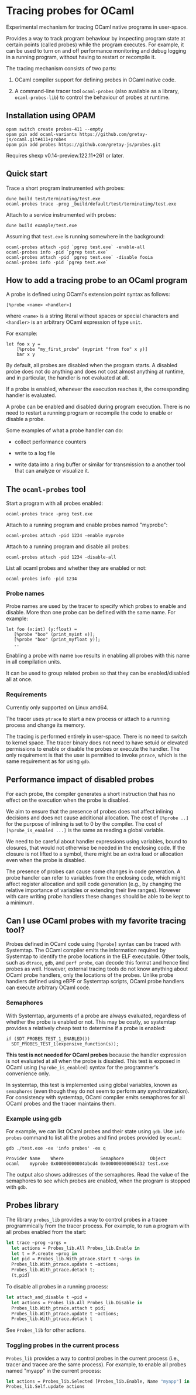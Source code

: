 Tracing probes for OCaml
========================

Experimental mechanism for tracing OCaml native programs in user-space.

Provides a way to track program behaviour by inspecting program state
at certain points (called probes) while the program executes.  For
example, it can be used to turn on and off performance monitoring and
debug logging in a running program, without having to restart or
recompile it.

The tracing mechanism consists of two parts:

1) OCaml compiler support for defining probes in OCaml native code.

2) A command-line tracer tool `ocaml-probes` (also available as
   a library, `ocaml-probes-lib`) to control the behaviour of probes
   at runtime.


## Installation using OPAM

```
opam switch create probes-411 --empty
opam pin add ocaml-variants https://github.com/gretay-js/ocaml.git#411+probes
opam pin add probes https://github.com/gretay-js/probes.git
```

Requires shexp v0.14-preview.122.11+261 or later.

##  Quick start

Trace a short program instrumented with probes:
```
dune build test/terminating/test.exe
ocaml-probes trace -prog _build/default/test/terminating/test.exe
```

Attach to a service instrumented with probes:

`dune build example/test.exe`

Assuming that `test.exe` is running somewhere in the background:
```
ocaml-probes attach -pid `pgrep test.exe` -enable-all
ocaml-probes info -pid `pgrep test.exe`
ocaml-probes attach -pid `pgrep test.exe` -disable fooia
ocaml-probes info -pid `pgrep test.exe`
```

## How to add a tracing probe to an OCaml program

A probe is defined using OCaml's extension point syntax as follows:

    [%probe <name> <handler>]

where `<name>` is a string literal without spaces or special
characters and `<handler>` is an arbitrary
OCaml expression of type `unit`.

For example:

    let foo x y =
        [%probe "my_first_probe" (myprint "from foo" x y)]
        bar x y


By default, all probes are disabled when the program starts.  A
disabled probe does not do anything and does not cost almost anything
at runtime, and in particular, the handler is not evaluated at all.

If a probe is enabled, whenever the execution reaches it, the
corresponding handler is evaluated.

A probe can be enabled and disabled during program execution. There is
no need to restart a running program or recompile the code to enable
or disable a probe.

Some examples of what a probe handler can do:

 - collect performance counters

 - write to a log file

 - write data into a ring buffer or similar for transmission to a
   another tool that can analyze or visualize it.

## The `ocaml-probes` tool

Start a program with all probes enabled:

    ocaml-probes trace -prog test.exe

Attach to a running program and enable probes named "myprobe":

    ocaml-probes attach -pid 1234 -enable myprobe

Attach to a running program and disable all probes:

    ocaml-probes attach -pid 1234 -disable-all

List all ocaml probes and whether they are enabled or not:

    ocaml-probes info -pid 1234

### Probe names

Probe names are used by the tracer to specify which probes to enable and
disable. More than one probe can be defined with the same name. For example:

    let foo (x:int) (y:float) =
       [%probe "boo" (print_myint x)];
       [%probe "boo" (print_myfloat y)];
       ..

Enabling a probe with name `boo` results in enabling all probes with
this name in all compilation units.

It can be used to group related probes so that they can be
enabled/disabled all at once.


### Requirements

Currently only supported on Linux amd64.

The tracer uses `ptrace` to start a new process or attach to a running
process and change its memory.

The tracing is performed entirely in user-space. There is no need to
switch to kernel space. The tracer binary does not need to have setuid
or elevated permissions to enable or disable the probes or execute the
handler. The only requirement is that the user is permitted to invoke
`ptrace`, which is the same requirement as for using `gdb`.



## Performance impact of disabled probes

For each probe, the compiler generates a short instruction
that has no effect on the execution when the probe is disabled.

We aim to ensure that the presence of probes does not affect inlining
decisions and does not cause additional allocation.
The cost of `[%probe ..]` for the purpose of inlining is set to 0 by
the compiler. The cost of `[%probe_is_enabled ...]` is the same as
reading a global variable.

We need to be careful about handler expressions using variables, bound to
closures, that would not otherwise be needed in the enclosing code.  If the
closure is not lifted to a symbol, there might be an extra load or allocation
even when the probe is disabled.

The presence of probes can cause some changes in code generation.  A probe
handler can refer to variables from the enclosing code, which might affect
register allocation and spill code generation (e.g., by changing the relative
importance of variables or extending their live ranges).  However with care
writing probe handlers these changes should be able to be kept to a minimum.


## Can I use OCaml probes with my favorite tracing tool?


Probes defined in OCaml code
using `[%probe]` syntax can be traced with Systemtap.  The OCaml
compiler emits the information required by Systemtap to identify the
probe locations in the ELF executable.  Other tools, such as `dtrace`,
`gdb`, and `perf probe`, can decode this format and hence find
probes as well.  However, external tracing tools do not know anything
about OCaml probe handlers, only the locations of the
probes. Unlike probe handlers defined using eBPF or Systemtap scripts, OCaml probe
handlers can execute arbitrary OCaml code.


### Semaphores

With Systemtap, arguments of a probe are always evaluated, regardless of
whether the probe is enabled or not. This may be costly, so systemtap
provides a relatively cheap test to determine if a probe is enabled:

    if (SDT_PROBES_TEST_1_ENABLED())
      SDT_PROBES_TEST_1(expensive_function(s));

**This test is not needed for OCaml probes** because the handler
expression is not evaluated at all when the probe is disabled.  This
test is exposed in OCaml using `[%probe_is_enabled]` syntax for
the programmer's convenience only.

In systemtap, this test is implemented using global variables, known
as `semaphores` (even though they do not seem to perform any
synchronization).  For consistency with systemtap, OCaml compiler
emits semaphores for all OCaml probes and the tracer maintains
them.

### Example using gdb

For example, we can list OCaml probes and their state using `gdb`.
Use `info probes` command to list all the probes and find
probes provided by `ocaml`:

    gdb ./test.exe -ex 'info probes' -ex q

    Provider Name    Where              Semaphore          Object
    ocaml    myprobe 0x00000000004abcd4 0x000000000065432 test.exe

The output also shows addresses of the semaphores. Read the value of
the semaphores to see which probes are enabled, when the program is
stopped with `gdb`.

## Probes library

The library `probes_lib` provides a way to control probes in a tracee
programmically from the tracer process. For example, to run a program
with all probes enabled from the start:

```ocaml
let trace ~prog ~args =
  let actions = Probes_lib.All Probes_lib.Enable in
  let t = P.create ~prog in
  let pid = Probes_lib.With_ptrace.start t ~args in
  Probes_lib.With_ptrace.update t ~actions;
  Probes_lib.With_ptrace.detach t;
  (t,pid)
```

To disable all probes in a running process:

```ocaml
let attach_and_disable t ~pid =
  let actions = Probes_lib.All Probes_lib.Disable in
  Probes_lib.With_ptrace.attach t pid;
  Probes_lib.With_ptrace.update t ~actions;
  Probes_lib.With_ptrace.detach t
```

See `Probes_lib` for other actions.

### Toggling probes in the current process

`Probes_lib` provides a way to control probes in the current process
(i.e., tracer and tracee are the same process). For example, to enable
all probes named "myapp" in the current process:

```ocaml
let actions = Probes_lib.Selected [Probes_lib.Enable, Name "myapp"] in
Probes_lib.Self.update actions
```
